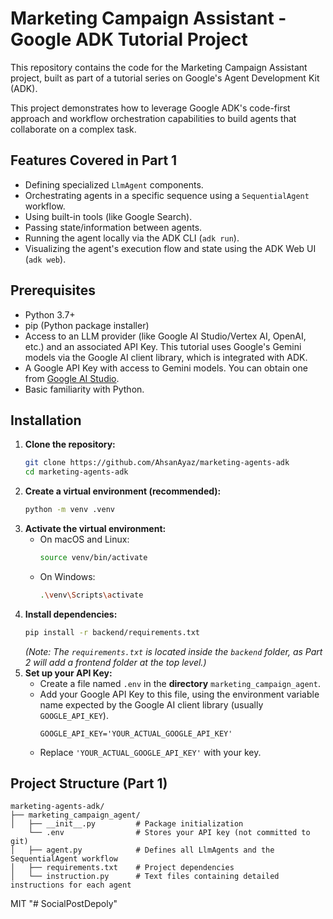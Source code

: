 # Marketing Campaign Assistant - Google ADK Tutorial Project

This repository contains the code for the Marketing Campaign Assistant project, built as part of a tutorial series on Google's Agent Development Kit (ADK).


This project demonstrates how to leverage Google ADK's code-first approach and workflow orchestration capabilities to build agents that collaborate on a complex task.

## Features Covered in Part 1

*   Defining specialized `LlmAgent` components.
*   Orchestrating agents in a specific sequence using a `SequentialAgent` workflow.
*   Using built-in tools (like Google Search).
*   Passing state/information between agents.
*   Running the agent locally via the ADK CLI (`adk run`).
*   Visualizing the agent's execution flow and state using the ADK Web UI (`adk web`).

## Prerequisites

*   Python 3.7+
*   pip (Python package installer)
*   Access to an LLM provider (like Google AI Studio/Vertex AI, OpenAI, etc.) and an associated API Key. This tutorial uses Google's Gemini models via the Google AI client library, which is integrated with ADK.
*   A Google API Key with access to Gemini models. You can obtain one from [Google AI Studio](https://aistudio.google.com/).
*   Basic familiarity with Python.

## Installation

1.  **Clone the repository:**
    ```bash
    git clone https://github.com/AhsanAyaz/marketing-agents-adk
    cd marketing-agents-adk
    ```
2.  **Create a virtual environment (recommended):**
    ```bash
    python -m venv .venv
    ```
3.  **Activate the virtual environment:**
    *   On macOS and Linux:
        ```bash
        source venv/bin/activate
        ```
    *   On Windows:
        ```bash
        .\venv\Scripts\activate
        ```
4.  **Install dependencies:**
    ```bash
    pip install -r backend/requirements.txt
    ```
    *(Note: The `requirements.txt` is located inside the `backend` folder, as Part 2 will add a frontend folder at the top level.)*
5.  **Set up your API Key:**
    *   Create a file named `.env` in the **directory** `marketing_campaign_agent`.
    *   Add your Google API Key to this file, using the environment variable name expected by the Google AI client library (usually `GOOGLE_API_KEY`).
        ```env
        GOOGLE_API_KEY='YOUR_ACTUAL_GOOGLE_API_KEY'
        ```
    *   Replace `'YOUR_ACTUAL_GOOGLE_API_KEY'` with your key.

## Project Structure (Part 1)

```
marketing-agents-adk/
├── marketing_campaign_agent/
│   ├── __init__.py         # Package initialization
    └── .env                # Stores your API key (not committed to git)
│   ├── agent.py            # Defines all LlmAgents and the SequentialAgent workflow
│   ├── requirements.txt    # Project dependencies
│   └── instruction.py      # Text files containing detailed instructions for each agent
```






MIT
"# SocialPostDepoly" 

